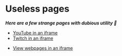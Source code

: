 # Useless pages

**_Here are a few strange pages with dubious utility 🤔_**

- [YouTube in an iframe](minimal_youtube/index.html)
- [Twitch in an iframe](minimal_twitch/index.html)

+ [View webpages in an iframe](embed/index.html)
